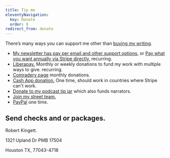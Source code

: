 ```yaml
---
title: Tip me
eleventyNavigation:
  key: Donate
  order: 9
redirect_from: donate
---
```


There’s many ways you can support me other than [buying my writing](/writings).

<ul>
<li><a href="https://buttondown.com/weirdwriter">My newsletter has pay per email and other support options,</a> or <a href="https://buy.stripe.com/00g8A88Aw9cSgda144">Pay what you want annually via Stripe directly,</a> recurring.</li>
<li><a href="https://en.liberapay.com/WeirdWriter/">Liberapay.</a> Monthly or weekly donations to fund my work with multiple ways to give. recurring.</li>
<li><a href="https://www.comradery.co/weirdwriter">Comradery page</a> monthly donations.</li>
<li><a href="https://cash.app/$weirdwriter">Cash App donation.</a> One time, should work in countries where Stripe can't work.</li> 
	<li><a href="https://tips.pinecast.com/jar/weirdwritings">Donate to my podcast tip jar</a> which also funds narrators.</li>
<li><a href="https://buttondown.com/weirdwriter?tag=beta&tag=free&tag=street">Join my street team.</a></li>
<li><a href="https://www.paypal.com/biz/fund?id=2T4ZH75BU2DF8">PayPal</a> one time.</li>
</ul>

<h2>Send checks and or packages.</h2>

Robert Kingett.

1321 Upland Dr PMB 17504

Houston TX, 77043-4718
